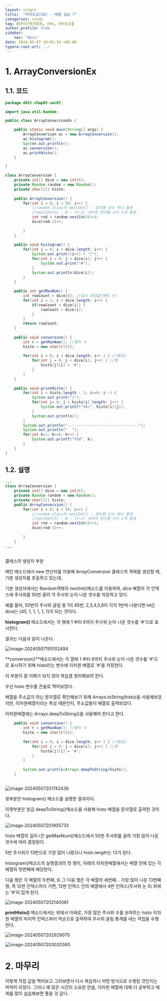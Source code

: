 ```yaml
---
layout: single
title:  "자바초급(26) - 배열 실습 7"
categories: study
tag: [대덕인재개발원, 자바, 자바초급]
author_profile: true
sidebar:
    nav: "docs"
date: 2024-05-07 19:01:14 +09:00
typora-root-url: ../
---
```




# 1. ArrayConversionEx

## 1.1. 코드

```java
package ddit.chap05.sec07;

import java.util.Random;

public class ArrayConversionEx {

	public static void main(String[] args) {
		ArrayConversion ac = new ArrayConversion();
		ac.histogram();
		System.out.println();
		ac.conversion();
		ac.printHisto();
	}

}

class ArrayConversion {
	private int[] dice = new int[6];
	private Random random = new Random();
	private char[][] histo;
	
	public ArrayConversion() {
		for(int i = 0; i < 50; i++) {
			//random class의 nextInt() : 정수형 난수 하나 발생
			//nextInt(n) : 0 ~ (n-1) 사이의 정수형 난수 1개 발생
			int rnd = random.nextInt(6)+1;
			dice[rnd-1]++;
			
		}
	}
	
	public void histogram() {
		for(int i = 0; i < dice.length; i++) {
			System.out.print((i+1) + "|");
			for(int j = 0; j < dice[i]; j++) {
				System.out.print("#");
			}
			System.out.println(dice[i]);
		}
	}
	
	public int getMaxNum() {
		int rowCount = dice[0]; //임시 최대값(행의 수)
		for(int i = 1; i < dice.length; i++) {
			if(rowCount < dice[i]) {
				rowCount = dice[i];
			}
		}
		return rowCount;
	}
	
	public void conversion() {
		int r = getMaxNum(); //행의 수
		histo = new char[r][6];
		
		for(int i = 0; i < dice.length; i++ ) { //열(6)
			for(int j = 0; j < dice[i]; j++) { //행
				histo[j][i] = '#';
			}
		}
	}
	
	public void printHisto() {
		for(int i = histo.length - 1; i>=0; i--) {
			System.out.print("|");
			for(int j= 0; j < histo[i].length; j++) {
				System.out.printf("%5c", histo[i][j]);
			}
			System.out.println();
		}
		System.out.println("--------------------------------");
		System.out.println("  ");
		for(int k=1; k<=6; k++) {
			System.out.printf("%5d", k);
		}
	}
}

```



## 1.2. 설명

```java
...
class ArrayConversion {
	private int[] dice = new int[6];
	private Random random = new Random();
	private char[][] histo;
	public ArrayConversion() {
		for(int i = 0; i < 50; i++) {
			//random class의 nextInt() : 정수형 난수 하나 발생
			//nextInt(n) : 0 ~ (n-1) 사이의 정수형 난수 1개 발생
			int rnd = random.nextInt(6)+1;
			dice[rnd-1]++;
			
		}
	}
...
	
```

클래스의 생성자 부분

메인 메소드에서 new 연산자를 이용해  ArrayConversion 클래스의 객체를 생성할 때, 기본 생성자를 호출하고 있는데,

기본 생성자에서는  Random객체의 nextInt()메소드를 이용하여, dice 배열의 각 인덱스에 주사위를 50번 굴려 각 주사위 눈이 나온 갯수를 저장하고 있다.

예를 들어, 50번의 주사위 굴림 중 1이 45번, 2,3,4,5,6이 각각 1번씩 나왔다면 int[] dice는 {45, 1, 1, 1, 1, 1}이 되는 것이다.



**histogram()** 메소드에서는 각 행에 1 부터 6까지 주사위 눈이 나온 갯수를 '#'으로 표시한다.

결과는 다음과 같이 나온다.

![image-20240507195102494](/images/2024-05-07-study-java1-26/image-20240507195102494.png)



**conversion()**메소드에서는 각 열에 1 부터 6까지 주사위 눈이 나온 갯수를 '#'으로 표시하기 위해 histo라는 변수에 이차원 배열로 '#'을 저장한다.



이 부분이 잘 이해가 되지 않아 복습겸 정리해보려 한다.





우선 histo 변수를 콘솔로 찍어보았다.

배열을 주소값이 아닌 문자열로 확인해보기 위해 Arrays.toString(histo)을 사용해보았지만, 이차원배열이라는 특성 때문인지, 주소값들이 배열로 출력되었다.

이차원배열에는 Arrays.deepToString()을 사용해야 한다고 한다.



```java
	public void conversion() {
		int r = getMaxNum(); //행의 수
		histo = new char[r][6];
		
		for(int i = 0; i < dice.length; i++ ) { //열(6)
			for(int j = 0; j < dice[i]; j++) { //행
				histo[j][i] = '#';
			}
		}
		
		System.out.println(Arrays.deepToString(histo));
	}
	
```



![image-20240507201742436](/images/2024-05-07-study-java1-26/image-20240507201742436.png)



윗부분은 histogram() 메소드를 실행한 결과이다.

아랫부분은 방금 deepToString()메소드를 사용해 histo 배열을 문자열로 출력한 것이다.



![image-20240507201905733](/images/2024-05-07-study-java1-26/image-20240507201905733.png)

histo 배열의 길이 r은 getMaxNum()메소드에서 50번 주사위를 굴려 가장 많이 나온 갯수에 따라 결정된다.

5번 주사위가 13번으로 가장 많이 나왔으니 histo.length는 13가 된다.



histogram()메소드의 실행결과의 첫 행이, 아래의 이차원배열에서는 배열 안에 있는 각 배열의 첫번째에 해당한다.

다음 행은 각 배열의 두번째, 또 그 다음 행은 각 배열의 세번째... 가장 많이 나온 13번째 행, 즉 12번 인덱스까지 가면, 12번 인덱스 안의 배열에서 4번 인덱스(주사위 눈 5) 외에는 '#'이 없게 된다.



![image-20240507202140061](/images/2024-05-07-study-java1-26/image-20240507202140061.png)





**printHisto()** 메소드에서는 위에서 아래로, 가장 많은 주사위 수를 보여주는 histo 이차원 배열의 마지막 인덱스부터 역순으로 출력하여 주사위 굴림 통계를 내는 작업을 수행한다.



![image-20240507202929070](/images/2024-05-07-study-java1-26/image-20240507202929070.png)



![image-20240507203020360](/images/2024-05-07-study-java1-26/image-20240507203020360.png)



# 2. 마무리

이렇게 직접 값을 찍어보고 그려보면서 다시 복습하니 어떤 방식으로 수행된 것인지는 파악이 되었다. 그러나 꽤 많은 시간이 소요된 만큼, 이차원 배열에 대해 더 공부하고 예제를 많이 실습해보면 좋을 것 같다.
